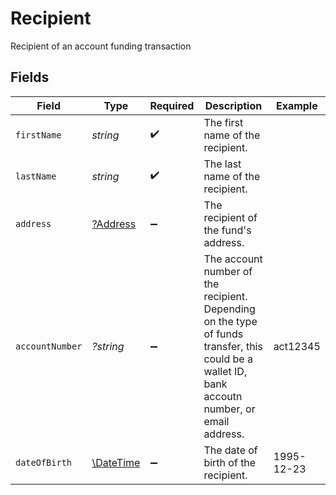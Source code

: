 # Recipient

Recipient of an account funding transaction


## Fields

| Field                                                                                                                                           | Type                                                                                                                                            | Required                                                                                                                                        | Description                                                                                                                                     | Example                                                                                                                                         |
| ----------------------------------------------------------------------------------------------------------------------------------------------- | ----------------------------------------------------------------------------------------------------------------------------------------------- | ----------------------------------------------------------------------------------------------------------------------------------------------- | ----------------------------------------------------------------------------------------------------------------------------------------------- | ----------------------------------------------------------------------------------------------------------------------------------------------- |
| `firstName`                                                                                                                                     | *string*                                                                                                                                        | :heavy_check_mark:                                                                                                                              | The first name of the recipient.                                                                                                                |                                                                                                                                                 |
| `lastName`                                                                                                                                      | *string*                                                                                                                                        | :heavy_check_mark:                                                                                                                              | The last name of the recipient.                                                                                                                 |                                                                                                                                                 |
| `address`                                                                                                                                       | [?Address](./Address.md)                                                                                                                        | :heavy_minus_sign:                                                                                                                              | The recipient of the fund's address.                                                                                                            |                                                                                                                                                 |
| `accountNumber`                                                                                                                                 | *?string*                                                                                                                                       | :heavy_minus_sign:                                                                                                                              | The account number of the recipient. Depending on the type of funds transfer, this could be a wallet ID, bank accoutn number, or email address. | act12345                                                                                                                                        |
| `dateOfBirth`                                                                                                                                   | [\DateTime](https://www.php.net/manual/en/class.datetime.php)                                                                                   | :heavy_minus_sign:                                                                                                                              | The date of birth of the recipient.                                                                                                             | 1995-12-23                                                                                                                                      |